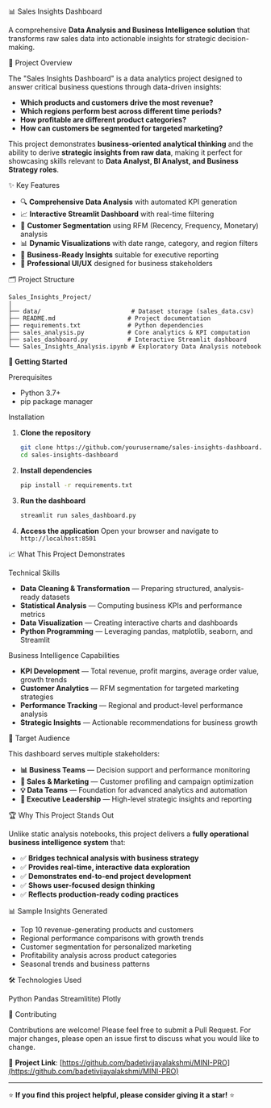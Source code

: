 📊 Sales Insights Dashboard

 A comprehensive **Data Analysis and Business Intelligence solution** that transforms raw sales data into actionable insights for strategic decision-making.

🎯 Project Overview

The "Sales Insights Dashboard" is a data analytics project designed to answer critical business questions through data-driven insights:

- **Which products and customers drive the most revenue?**
- **Which regions perform best across different time periods?**
- **How profitable are different product categories?**
- **How can customers be segmented for targeted marketing?**

This project demonstrates **business-oriented analytical thinking** and the ability to derive **strategic insights from raw data**, making it perfect for showcasing skills relevant to **Data Analyst, BI Analyst, and Business Strategy roles**.

✨ Key Features

- 🔍 **Comprehensive Data Analysis** with automated KPI generation
- 📈 **Interactive Streamlit Dashboard** with real-time filtering
- 👥 **Customer Segmentation** using RFM (Recency, Frequency, Monetary) analysis
- 📊 **Dynamic Visualizations** with date range, category, and region filters
- 💼 **Business-Ready Insights** suitable for executive reporting
- 🎨 **Professional UI/UX** designed for business stakeholders

🗂️ Project Structure

```
Sales_Insights_Project/
│
├── data/                         # Dataset storage (sales_data.csv)
├── README.md                    # Project documentation
├── requirements.txt             # Python dependencies
├── sales_analysis.py            # Core analytics & KPI computation
├── sales_dashboard.py           # Interactive Streamlit dashboard
└── Sales_Insights_Analysis.ipynb # Exploratory Data Analysis notebook
```

**🚀 Getting Started**

Prerequisites
- Python 3.7+
- pip package manager

Installation

1. **Clone the repository**
   ```bash
   git clone https://github.com/yourusername/sales-insights-dashboard.git
   cd sales-insights-dashboard
   ```

2. **Install dependencies**
   ```bash
   pip install -r requirements.txt
   ```

3. **Run the dashboard**
   ```bash
   streamlit run sales_dashboard.py
   ```

4. **Access the application**
   Open your browser and navigate to `http://localhost:8501`

📈 What This Project Demonstrates

Technical Skills
- **Data Cleaning & Transformation** — Preparing structured, analysis-ready datasets
- **Statistical Analysis** — Computing business KPIs and performance metrics
- **Data Visualization** — Creating interactive charts and dashboards
- **Python Programming** — Leveraging pandas, matplotlib, seaborn, and Streamlit

Business Intelligence Capabilities
- **KPI Development** — Total revenue, profit margins, average order value, growth trends
- **Customer Analytics** — RFM segmentation for targeted marketing strategies
- **Performance Tracking** — Regional and product-level performance analysis
- **Strategic Insights** — Actionable recommendations for business growth

🎯 Target Audience

This dashboard serves multiple stakeholders:

- **📊 Business Teams** — Decision support and performance monitoring
- **🎯 Sales & Marketing** — Customer profiling and campaign optimization
- **💡 Data Teams** — Foundation for advanced analytics and automation
- **👔 Executive Leadership** — High-level strategic insights and reporting

🏆 Why This Project Stands Out

Unlike static analysis notebooks, this project delivers a **fully operational business intelligence system** that:

- ✅ **Bridges technical analysis with business strategy**
- ✅ **Provides real-time, interactive data exploration**
- ✅ **Demonstrates end-to-end project development**
- ✅ **Shows user-focused design thinking**
- ✅ **Reflects production-ready coding practices**

📊 Sample Insights Generated

- Top 10 revenue-generating products and customers
- Regional performance comparisons with growth trends
- Customer segmentation for personalized marketing
- Profitability analysis across product categories
- Seasonal trends and business patterns

🛠️ Technologies Used

Python
Pandas
Streamlitite)
Plotly

🤝 Contributing

Contributions are welcome! Please feel free to submit a Pull Request. For major changes, please open an issue first to discuss what you would like to change.

🔗 **Project Link**: [https://github.com/badetivijayalakshmi/MINI-PRO](https://github.com/badetivijayalakshmi/MINI-PRO)

---

⭐ **If you find this project helpful, please consider giving it a star!** ⭐
